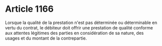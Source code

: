 # Article 1166

Lorsque la qualité de la prestation n'est pas déterminée ou déterminable en vertu du contrat, le débiteur doit offrir une prestation de qualité conforme aux attentes légitimes des parties en considération de sa nature, des usages et du montant de la contrepartie.
